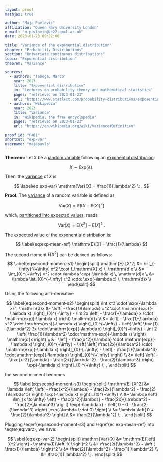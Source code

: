 ```yaml
---
layout: proof
mathjax: true

author: "Maja Pavlovic"
affiliation: "Queen Mary University London"
e_mail: "m.pavlovic@se22.qmul.ac.uk"
date: 2023-01-23 09:02:00

title: "Variance of the exponential distribution"
chapter: "Probability Distributions"
section: "Univariate continuous distributions"
topic: "Exponential distribution"
theorem: "Variance"

sources:
  - authors: "Taboga, Marco"
    year: 2023
    title: "Exponential distribution"
    in: "Lectures on probability theory and mathematical statistics"
    pages: "retrieved on 2023-01-23"
    url: "https://www.statlect.com/probability-distributions/exponential-distribution"
  - authors: "Wikipedia"
    year: 2023
    title: "Variance"
    in: "Wikipedia, the free encyclopedia"
    pages: "retrieved on 2023-01-23"
    url: "https://en.wikipedia.org/wiki/Variance#Definition"

proof_id: "P401"
shortcut: "exp-var"
username: "majapavlo"
---
```


**Theorem:** Let $X$ be a [random variable](/D/rvar) following an [exponential distribution](/D/exp):

$$
X \sim \mathrm{Exp}(\lambda) .
$$

Then, the [variance](/D/var) of $X$ is

$$ \label{eq:exp-var}
\mathrm{Var}(X) = \frac{1}{\lambda^2} \; .
$$


**Proof:** The [variance](/D/var) of a random variable is defined as

$$ \label{eq:var}
\mathrm{Var}(X) = \mathrm{E}\left[ (X-\mathrm{E}(X))^2 \right] 
$$

which, [partitioned into expected values](/P/var-mean), reads:

$$ \label{eq:var2}
\mathrm{Var}(X) = \mathrm{E}\left[ X^2 \right] - \mathrm{E}\left[ X \right]^2 \; .
$$

The [expected value of the exponential distribution](/P/exp-mean) is: 

$$ \label{eq:exp-mean-ref}
\mathrm{E}[X] = \frac{1}{\lambda}
$$

The second moment $\mathrm{E}[X^2]$ can be derived as follows:

$$ \label{eq:second-moment-s1}
\begin{split}
\mathrm{E} [X^2] &= \int_{- \infty}^{+\infty} x^2 \cdot f_\mathrm{X}(x) \, \mathrm{d}x \\ 
&= \int_{0}^{+\infty} x^2 \cdot \lambda \exp(-\lambda x) \, \mathrm{d}x \\ 
&= \lambda \int_{0}^{+\infty} x^2 \cdot \exp(-\lambda x) \, \mathrm{d}x \\
\end{split}
$$

Using the following anti-derivative

$$ \label{eq:second-moment-s2}
\begin{split}
\int x^2 \cdot \exp(-\lambda x) \, \mathrm{d}x &= \left[ - \frac{1}{\lambda} x^2 \cdot \mathrm{exp}(-\lambda x) \right]_{0}^{+\infty} - \int 2x \left( - \frac{1}{\lambda} x \cdot \mathrm{exp}(-\lambda x) \right) \mathrm{d}x \\
&= \left[ - \frac{1}{\lambda} x^2 \cdot \mathrm{exp}(-\lambda x) \right]_{0}^{+\infty} - \left( \left[ \frac{1}{\lambda^2} 2x \cdot \mathrm{exp}(-\lambda x) \right]_{0}^{+\infty} - \int 2 \left( \frac{1}{\lambda^2} \cdot \mathrm{exp}(-\lambda x) \right) \mathrm{d}x \right) \\
&= \left[ - \frac{x^2}{\lambda} \cdot \mathrm{exp}(-\lambda x) \right]_{0}^{+\infty} - \left( \left[ \frac{2x}{\lambda^2} \cdot \mathrm{exp}(-\lambda x) \right]_{0}^{+\infty} - \left[ - \frac{2}{\lambda^3} \cdot \mathrm{exp}(-\lambda x) \right]_{0}^{+\infty} \right) \\
&= \left[ \left( - \frac{x^2}{\lambda} - \frac{2x}{\lambda^2} - \frac{2}{\lambda^3} \right) \exp(-\lambda x) \right]_{0}^{+\infty} \; ,
\end{split}
$$

the second moment becomes

$$ \label{eq:second-moment-s3}
\begin{split}
\mathrm{E} [X^2] &= \lambda \left[ \left( - \frac{x^2}{\lambda} - \frac{2x}{\lambda^2} - \frac{2}{\lambda^3} \right) \exp(-\lambda x) \right]_{0}^{+\infty} \\
&= \lambda \left[ \lim_{x \to \infty} \left( - \frac{x^2}{\lambda} - \frac{2x}{\lambda^2} - \frac{2}{\lambda^3} \right) \exp(-\lambda x) - \left( 0 - 0 - \frac{2}{\lambda^3} \right) \exp(-\lambda \cdot 0) \right] \\
&= \lambda \left[ 0 + \frac{2}{\lambda^3} \right] \\
&= \frac{2}{\lambda^2} \; .
\end{split}
$$

Plugging \eqref{eq:second-moment-s3} and \eqref{eq:exp-mean-ref} into \eqref{eq:var2}, we have:

$$ \label{eq:exp-var-2}
\begin{split}
\mathrm{Var}(X) &= \mathrm{E}\left[ X^2 \right] - \mathrm{E}\left[ X \right]^2  \\
&= \frac{2}{\lambda^2} - \left ( \frac{1}{\lambda} \right)^2 \\
&= \frac{2}{\lambda^2} - \frac{1}{\lambda^2} \\
&= \frac{1}{\lambda^2} \; .
\end{split}
$$
